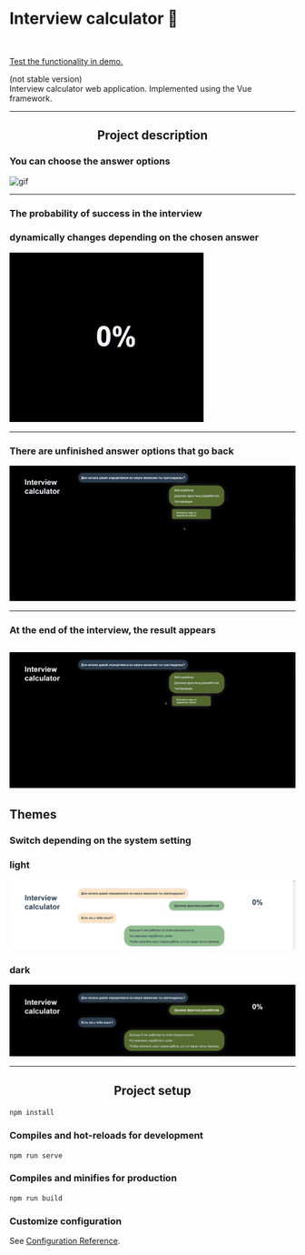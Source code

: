 <h1>Interview calculator 🧮</h1><br/>

[Test the functionality in demo.](https://azzimandias.github.io/interview-calculator/)

(not stable version)<br/>
Interview calculator web application. Implemented using the Vue framework.<br/>

---
<h2 align="center"> Project description </h2>

### You can choose the answer options
![gif](./src/assets/gifs/choiсe.gif)

---
### The probability of success in the interview 
### dynamically changes depending on the chosen answer
![gif](./src/assets/gifs/percents.gif)

---
### There are unfinished answer options that go back
![gif](./src/assets/gifs/tester.gif) 

---
### At the end of the interview, the result appears
![gif](./src/assets/gifs/branch.gif) 
---

## Themes

### Switch depending on the system setting

### light
![img](./src/assets/white.png)
### dark
![img](./src/assets/black.png)

---

<h2 align="center"> Project setup </h2>

```
npm install
```

### Compiles and hot-reloads for development
```
npm run serve
```

### Compiles and minifies for production
```
npm run build
```

### Customize configuration
See [Configuration Reference](https://cli.vuejs.org/config/).

